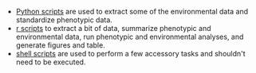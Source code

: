 - [Python scripts](./python) are used to extract some of the environmental data and standardize phenotypic data. 
- [r scripts](./r) to extract a bit of data, summarize phenotypic and environmental data, run phenotypic and environmental analyses, and
generate figures and table.
- [shell scripts](./shell) are used to perform a few accessory tasks and shouldn't need to be executed.

